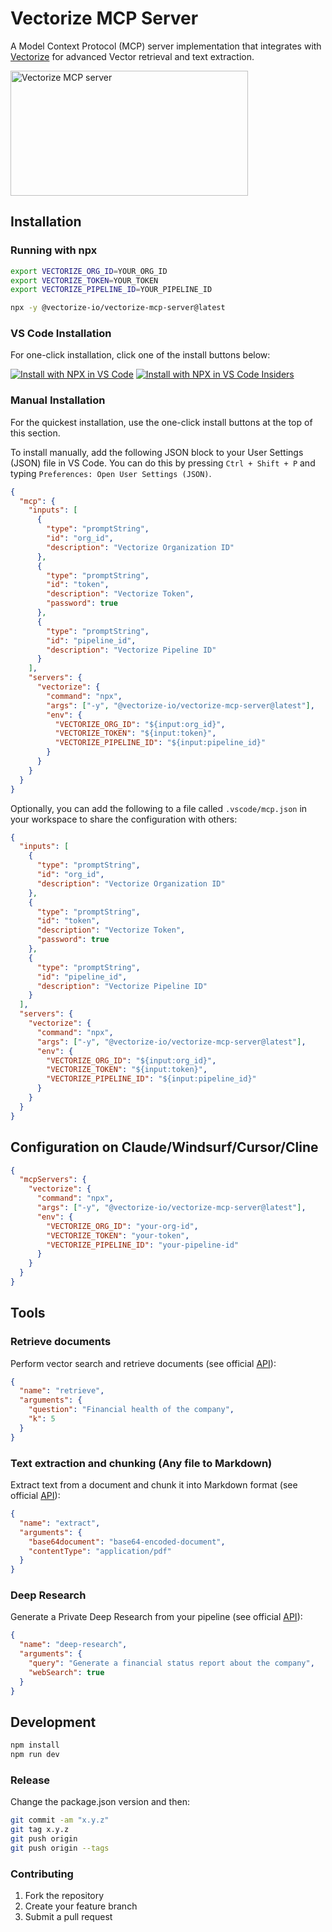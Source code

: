 # Vectorize MCP Server

A Model Context Protocol (MCP) server implementation that integrates with [Vectorize](https://vectorize.io/) for advanced Vector retrieval and text extraction.

<a href="https://glama.ai/mcp/servers/pxwbgk0kzr">
  <img width="380" height="200" src="https://glama.ai/mcp/servers/pxwbgk0kzr/badge" alt="Vectorize MCP server" />
</a>


## Installation

### Running with npx

```bash
export VECTORIZE_ORG_ID=YOUR_ORG_ID
export VECTORIZE_TOKEN=YOUR_TOKEN
export VECTORIZE_PIPELINE_ID=YOUR_PIPELINE_ID

npx -y @vectorize-io/vectorize-mcp-server@latest
```

### VS Code Installation

For one-click installation, click one of the install buttons below:

[![Install with NPX in VS Code](https://img.shields.io/badge/VS_Code-NPM-0098FF?style=flat-square&logo=visualstudiocode&logoColor=white)](https://insiders.vscode.dev/redirect/mcp/install?name=vectorize&config=%7B%22command%22%3A%22npx%22%2C%22args%22%3A%5B%22-y%22%2C%22%40vectorize-io%2Fvectorize-mcp-server%40latest%22%5D%2C%22env%22%3A%7B%22VECTORIZE_ORG_ID%22%3A%22%24%7Binput%3Aorg_id%7D%22%2C%22VECTORIZE_TOKEN%22%3A%22%24%7Binput%3Atoken%7D%22%2C%22VECTORIZE_PIPELINE_ID%22%3A%22%24%7Binput%3Apipeline_id%7D%22%7D%7D&inputs=%5B%7B%22type%22%3A%22promptString%22%2C%22id%22%3A%22org_id%22%2C%22description%22%3A%22Vectorize+Organization+ID%22%7D%2C%7B%22type%22%3A%22promptString%22%2C%22id%22%3A%22token%22%2C%22description%22%3A%22Vectorize+Token%22%2C%22password%22%3Atrue%7D%2C%7B%22type%22%3A%22promptString%22%2C%22id%22%3A%22pipeline_id%22%2C%22description%22%3A%22Vectorize+Pipeline+ID%22%7D%5D) [![Install with NPX in VS Code Insiders](https://img.shields.io/badge/VS_Code_Insiders-NPM-24bfa5?style=flat-square&logo=visualstudiocode&logoColor=white)](https://insiders.vscode.dev/redirect/mcp/install?name=vectorize&config=%7B%22command%22%3A%22npx%22%2C%22args%22%3A%5B%22-y%22%2C%22%40vectorize-io%2Fvectorize-mcp-server%40latest%22%5D%2C%22env%22%3A%7B%22VECTORIZE_ORG_ID%22%3A%22%24%7Binput%3Aorg_id%7D%22%2C%22VECTORIZE_TOKEN%22%3A%22%24%7Binput%3Atoken%7D%22%2C%22VECTORIZE_PIPELINE_ID%22%3A%22%24%7Binput%3Apipeline_id%7D%22%7D%7D&inputs=%5B%7B%22type%22%3A%22promptString%22%2C%22id%22%3A%22org_id%22%2C%22description%22%3A%22Vectorize+Organization+ID%22%7D%2C%7B%22type%22%3A%22promptString%22%2C%22id%22%3A%22token%22%2C%22description%22%3A%22Vectorize+Token%22%2C%22password%22%3Atrue%7D%2C%7B%22type%22%3A%22promptString%22%2C%22id%22%3A%22pipeline_id%22%2C%22description%22%3A%22Vectorize+Pipeline+ID%22%7D%5D&quality=insiders)

### Manual Installation

For the quickest installation, use the one-click install buttons at the top of this section.

To install manually, add the following JSON block to your User Settings (JSON) file in VS Code. You can do this by pressing `Ctrl + Shift + P` and typing `Preferences: Open User Settings (JSON)`.

```json
{
  "mcp": {
    "inputs": [
      {
        "type": "promptString",
        "id": "org_id",
        "description": "Vectorize Organization ID"
      },
      {
        "type": "promptString",
        "id": "token",
        "description": "Vectorize Token",
        "password": true
      },
      {
        "type": "promptString",
        "id": "pipeline_id",
        "description": "Vectorize Pipeline ID"
      }
    ],
    "servers": {
      "vectorize": {
        "command": "npx",
        "args": ["-y", "@vectorize-io/vectorize-mcp-server@latest"],
        "env": {
          "VECTORIZE_ORG_ID": "${input:org_id}",
          "VECTORIZE_TOKEN": "${input:token}",
          "VECTORIZE_PIPELINE_ID": "${input:pipeline_id}"
        }
      }
    }
  }
}
```

Optionally, you can add the following to a file called `.vscode/mcp.json` in your workspace to share the configuration with others:

```json
{
  "inputs": [
    {
      "type": "promptString",
      "id": "org_id",
      "description": "Vectorize Organization ID"
    },
    {
      "type": "promptString",
      "id": "token",
      "description": "Vectorize Token",
      "password": true
    },
    {
      "type": "promptString",
      "id": "pipeline_id",
      "description": "Vectorize Pipeline ID"
    }
  ],
  "servers": {
    "vectorize": {
      "command": "npx",
      "args": ["-y", "@vectorize-io/vectorize-mcp-server@latest"],
      "env": {
        "VECTORIZE_ORG_ID": "${input:org_id}",
        "VECTORIZE_TOKEN": "${input:token}",
        "VECTORIZE_PIPELINE_ID": "${input:pipeline_id}"
      }
    }
  }
}
```

## Configuration on Claude/Windsurf/Cursor/Cline

```json
{
  "mcpServers": {
    "vectorize": {
      "command": "npx",
      "args": ["-y", "@vectorize-io/vectorize-mcp-server@latest"],
      "env": {
        "VECTORIZE_ORG_ID": "your-org-id",
        "VECTORIZE_TOKEN": "your-token",
        "VECTORIZE_PIPELINE_ID": "your-pipeline-id"
      }
    }
  }
}
```

## Tools

### Retrieve documents

Perform vector search and retrieve documents (see official [API](https://docs.vectorize.io/api/api-pipelines/api-retrieval)):

```json
{
  "name": "retrieve",
  "arguments": {
    "question": "Financial health of the company",
    "k": 5
  }
}
```

### Text extraction and chunking (Any file to Markdown)

Extract text from a document and chunk it into Markdown format (see official [API](https://docs.vectorize.io/api/api-extraction)):

```json
{
  "name": "extract",
  "arguments": {
    "base64document": "base64-encoded-document",
    "contentType": "application/pdf"
  }
}
```

### Deep Research

Generate a Private Deep Research from your pipeline (see official [API](https://docs.vectorize.io/api/api-pipelines/api-deep-research)):

```json
{
  "name": "deep-research",
  "arguments": {
    "query": "Generate a financial status report about the company",
    "webSearch": true
  }
}
```

## Development

```bash
npm install
npm run dev
```

### Release
Change the package.json version and then:
```bash
git commit -am "x.y.z"
git tag x.y.z
git push origin
git push origin --tags
```

### Contributing

1. Fork the repository
2. Create your feature branch
3. Submit a pull request

